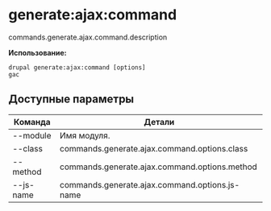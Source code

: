 # generate:ajax:command
commands.generate.ajax.command.description

**Использование:**
```
drupal generate:ajax:command [options]
gac
```

## Доступные параметры
Команда | Детали
-------|-------------
--module | Имя модуля.
--class | commands.generate.ajax.command.options.class
--method | commands.generate.ajax.command.options.method
--js-name | commands.generate.ajax.command.options.js-name
